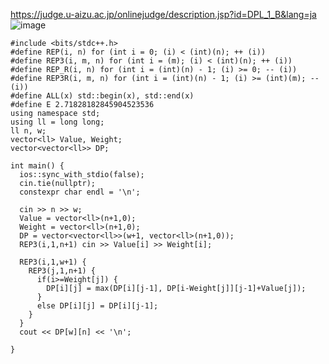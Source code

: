 https://judge.u-aizu.ac.jp/onlinejudge/description.jsp?id=DPL_1_B&lang=ja
![image](https://user-images.githubusercontent.com/46245101/113722533-78bd6c80-972b-11eb-9d2b-d1b3680c3727.png)

```
#include <bits/stdc++.h>
#define REP(i, n) for (int i = 0; (i) < (int)(n); ++ (i))
#define REP3(i, m, n) for (int i = (m); (i) < (int)(n); ++ (i))
#define REP_R(i, n) for (int i = (int)(n) - 1; (i) >= 0; -- (i))
#define REP3R(i, m, n) for (int i = (int)(n) - 1; (i) >= (int)(m); -- (i))
#define ALL(x) std::begin(x), std::end(x)
#define E 2.71828182845904523536
using namespace std;
using ll = long long;
ll n, w;
vector<ll> Value, Weight;
vector<vector<ll>> DP;

int main() {
  ios::sync_with_stdio(false);
  cin.tie(nullptr);
  constexpr char endl = '\n';

  cin >> n >> w;
  Value = vector<ll>(n+1,0);
  Weight = vector<ll>(n+1,0);
  DP = vector<vector<ll>>(w+1, vector<ll>(n+1,0));
  REP3(i,1,n+1) cin >> Value[i] >> Weight[i];
  
  REP3(i,1,w+1) {
    REP3(j,1,n+1) {
      if(i>=Weight[j]) {
        DP[i][j] = max(DP[i][j-1], DP[i-Weight[j]][j-1]+Value[j]);
      }
      else DP[i][j] = DP[i][j-1];
    }
  }
  cout << DP[w][n] << '\n';

}
```
